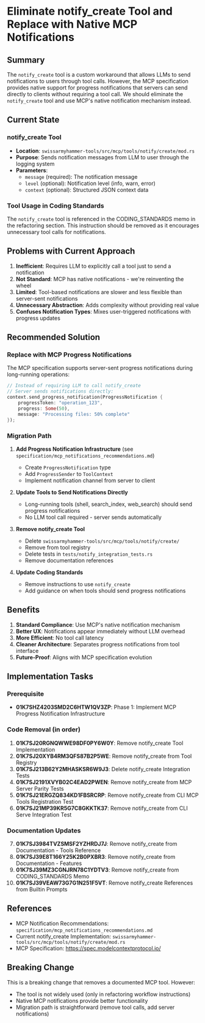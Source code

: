 # Eliminate notify_create Tool and Replace with Native MCP Notifications

## Summary

The `notify_create` tool is a custom workaround that allows LLMs to send notifications to users through tool calls. However, the MCP specification provides native support for progress notifications that servers can send directly to clients without requiring a tool call. We should eliminate the `notify_create` tool and use MCP's native notification mechanism instead.

## Current State

### notify_create Tool
- **Location**: `swissarmyhammer-tools/src/mcp/tools/notify/create/mod.rs`
- **Purpose**: Sends notification messages from LLM to user through the logging system
- **Parameters**:
  - `message` (required): The notification message
  - `level` (optional): Notification level (info, warn, error)
  - `context` (optional): Structured JSON context data

### Tool Usage in Coding Standards
The `notify_create` tool is referenced in the CODING_STANDARDS memo in the refactoring section. This instruction should be removed as it encourages unnecessary tool calls for notifications.

## Problems with Current Approach

1. **Inefficient**: Requires LLM to explicitly call a tool just to send a notification
2. **Not Standard**: MCP has native notifications - we're reinventing the wheel  
3. **Limited**: Tool-based notifications are slower and less flexible than server-sent notifications
4. **Unnecessary Abstraction**: Adds complexity without providing real value
5. **Confuses Notification Types**: Mixes user-triggered notifications with progress updates

## Recommended Solution

### Replace with MCP Progress Notifications

The MCP specification supports server-sent progress notifications during long-running operations:

```rust
// Instead of requiring LLM to call notify_create
// Server sends notifications directly:
context.send_progress_notification(ProgressNotification {
    progressToken: "operation_123",
    progress: Some(50),
    message: "Processing files: 50% complete"
});
```

### Migration Path

1. **Add Progress Notification Infrastructure** (see `specification/mcp_notifications_recommendations.md`)
   - Create `ProgressNotification` type
   - Add `ProgressSender` to `ToolContext`
   - Implement notification channel from server to client

2. **Update Tools to Send Notifications Directly**
   - Long-running tools (shell, search_index, web_search) should send progress notifications
   - No LLM tool call required - server sends automatically

3. **Remove notify_create Tool**
   - Delete `swissarmyhammer-tools/src/mcp/tools/notify/create/`
   - Remove from tool registry
   - Delete tests in `tests/notify_integration_tests.rs`
   - Remove documentation references

4. **Update Coding Standards**
   - Remove instructions to use `notify_create`
   - Add guidance on when tools should send progress notifications

## Benefits

1. **Standard Compliance**: Use MCP's native notification mechanism
2. **Better UX**: Notifications appear immediately without LLM overhead
3. **More Efficient**: No tool call latency
4. **Cleaner Architecture**: Separates progress notifications from tool interface
5. **Future-Proof**: Aligns with MCP specification evolution

## Implementation Tasks

### Prerequisite
- **01K7SHZ4203SMD2C6HTW1QV3ZP**: Phase 1: Implement MCP Progress Notification Infrastructure

### Code Removal (in order)
1. **01K7SJ20RGNQWWE98DF0PY6W0Y**: Remove notify_create Tool Implementation
2. **01K7SJ20XYB4RM3QFS87B2P5WE**: Remove notify_create from Tool Registry
3. **01K7SJ213B62Y2MHASKSR6W9J3**: Delete notify_create Integration Tests
4. **01K7SJ2191XVYB02C4EAD2PWEN**: Remove notify_create from MCP Server Parity Tests
5. **01K7SJ21ERGZQ834KD1FBSRCRP**: Remove notify_create from CLI MCP Tools Registration Test
6. **01K7SJ21MP39KR5G7C8GKKTK37**: Remove notify_create from CLI Serve Integration Test

### Documentation Updates
7. **01K7SJ3984TVZSMSF2YZHRDJ7J**: Remove notify_create from Documentation - Tools Reference
8. **01K7SJ39E8T166Y25K2B0PXBR3**: Remove notify_create from Documentation - Features
9. **01K7SJ39MZ3CGNJRN78C1YDTV3**: Remove notify_create from CODING_STANDARDS Memo
10. **01K7SJ39VEAW73G7G1N251F5VT**: Remove notify_create References from Builtin Prompts

## References

- MCP Notification Recommendations: `specification/mcp_notifications_recommendations.md`
- Current notify_create Implementation: `swissarmyhammer-tools/src/mcp/tools/notify/create/mod.rs`
- MCP Specification: https://spec.modelcontextprotocol.io/

## Breaking Change

This is a breaking change that removes a documented MCP tool. However:
- The tool is not widely used (only in refactoring workflow instructions)
- Native MCP notifications provide better functionality
- Migration path is straightforward (remove tool calls, add server notifications)
